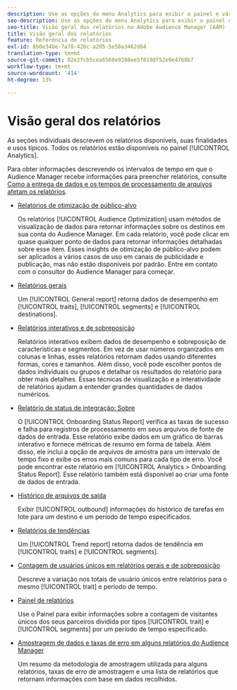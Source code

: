 ```yaml
---
description: Use as opções do menu Analytics para exibir o painel e vários relatórios.
seo-description: Use as opções do menu Analytics para exibir o painel e vários relatórios no Adobe Audience Manager (AAM).
seo-title: Visão geral dos relatórios no Adobe Audience Manager (AAM)
title: Visão geral dos relatórios
feature: Referência de relatórios
exl-id: 8b0e34be-7a78-426c-a295-5e58a3462d64
translation-type: tm+mt
source-git-commit: 92e2fcb5cea6560e9288ee5f819df52e9e4768b7
workflow-type: tm+mt
source-wordcount: '414'
ht-degree: 13%

---
```


# Visão geral dos relatórios

As seções individuais descrevem os relatórios disponíveis, suas finalidades e usos típicos. Todos os relatórios estão disponíveis no painel [!UICONTROL Analytics].

Para obter informações descrevendo os intervalos de tempo em que o Audience Manager recebe informações para preencher relatórios, consulte [Como a entrega de dados e os tempos de processamento de arquivos afetam os relatórios](/help/using/reference/reporting-file-transfer-timeframe.md).

* [Relatórios de otimização de público-alvo](/help/using/reporting/audience-optimization-reports/audience-optimization-reports.md)

   Os relatórios [!UICONTROL Audience Optimization] usam métodos de visualização de dados para retornar informações sobre os destinos em sua conta do Audience Manager. Em cada relatório, você pode clicar em quase qualquer ponto de dados para retornar informações detalhadas sobre esse item. Esses insights de otimização de público-alvo podem ser aplicados a vários casos de uso em canais de publicidade e publicação, mas não estão disponíveis por padrão. Entre em contato com o consultor do Audience Manager para começar.

* [Relatórios gerais](/help/using/reporting/general-reports.md)

   Um [!UICONTROL General report] retorna dados de desempenho em [!UICONTROL traits], [!UICONTROL segments] e [!UICONTROL destinations].

* [Relatórios interativos e de sobreposição](/help/using/reporting/dynamic-reports/dynamic-reports.md)

   Relatórios interativos exibem dados de desempenho e sobreposição de características e segmentos. Em vez de usar números organizados em colunas e linhas, esses relatórios retornam dados usando diferentes formas, cores e tamanhos. Além disso, você pode escolher pontos de dados individuais ou grupos e detalhar os resultados do relatório para obter mais detalhes. Essas técnicas de visualização e a interatividade de relatórios ajudam a entender grandes quantidades de dados numéricos.

* [Relatório de status de integração: Sobre](/help/using/reporting/onboarding-status-report.md)

   O [!UICONTROL Onboarding Status Report] verifica as taxas de sucesso e falha para registros de processamento em seus arquivos de fonte de dados de entrada. Esse relatório exibe dados em um gráfico de barras interativo e fornece métricas de resumo em forma de tabela. Além disso, ele inclui a opção de arquivos de amostra para um intervalo de tempo fixo e exibe os erros mais comuns para cada tipo de erro. Você pode encontrar este relatório em [!UICONTROL Analytics > Onboarding Status Report]. Esse relatório também está disponível ao criar uma fonte de dados de entrada.

* [Histórico de arquivos de saída](/help/using/reporting/outbound-history-report.md)

   Exibir [!UICONTROL outbound] informações do histórico de tarefas em lote para um destino e um período de tempo especificados.

* [Relatórios de tendências](/help/using/reporting/trend-reports.md)

   Um [!UICONTROL Trend report] retorna dados de tendência em [!UICONTROL traits] e [!UICONTROL segments].

* [Contagem de usuários únicos em relatórios gerais e de sobreposição](/help/using/reporting/unique-user-counts.md)

   Descreve a variação nos totais de usuário únicos entre relatórios para o mesmo [!UICONTROL trait] e período de tempo.

* [Painel de relatórios](/help/using/reporting/trend-reports.md)

   Use o Painel para exibir informações sobre a contagem de visitantes únicos dos seus parceiros dividida por tipos [!UICONTROL trait] e [!UICONTROL segments] por um período de tempo especificado.

* [Amostragem de dados e taxas de erro em alguns relatórios do Audience Manager](/help/using/reporting/report-sampling.md)

   Um resumo da metodologia de amostragem utilizada para alguns relatórios, taxas de erro de amostragem e uma lista de relatórios que retornam informações com base em dados recolhidos.
